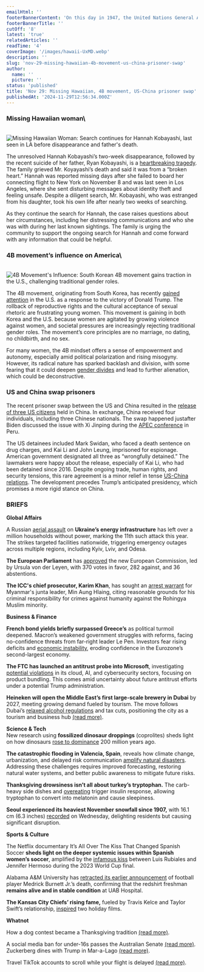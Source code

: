 ```yaml
---
emailHtml: ''
footerBannerContent: 'On this day in 1947, the United Nations General Assembly adopted a resolution calling for the partition of Palestine into separate Arab and Jewish states.'
footerBannerTitle: ''
cutOff: '8'
latest: 'true'
relatedArticles: ''
readTime: '4'
coverImage: '/images/hawaii-UxMD.webp'
description: ''
slug: 'nov-29-missing-hawaiian-4b-movement-us-china-prisoner-swap'
author:
  name: ''
  picture: ''
status: 'published'
title: 'Nov 29: Missing Hawaiian, 4B movement, US-China prisoner swap'
publishedAt: '2024-11-29T12:56:34.000Z'
---
```


### Missing Hawaiian woman\
\
![Missing Hawaiian Woman: Search continues for Hannah Kobayashi, last seen in LA before disappearance and father's death.](/images/hawaii-U4Nz.webp)

The unresolved Hannah Kobayashi’s two-week disappearance, followed by the recent suicide of her father, Ryan Kobayashi, is a [heartbreaking tragedy](https://edition.cnn.com/2024/11/26/us/hannah-kobayashi-missing-woman-what-we-know/index.html). The family grieved Mr. Koyayashi’s death and said it was from a “broken heart.” Hannah was reported missing days after she failed to board her connecting flight to New York on November 8 and was last seen in Los Angeles, where she sent disturbing messages about identity theft and feeling unsafe. Despite a diligent search, Mr. Kobayashi, who was estranged from his daughter, took his own life after nearly two weeks of searching.

As they continue the search for Hannah, the case raises questions about her circumstances, including her distressing communications and who she was with during her last known sightings. The family is urging the community to support the ongoing search for Hannah and come forward with any information that could be helpful.

### 4B movement’s influence on America\
\
![4B Movement's Influence: South Korean 4B movement gains traction in the U.S., challenging traditional gender roles.](/images/hawaii2-Q0ND.webp)

The 4B movement, originating from South Korea, has recently [gained attention](https://www.politico.com/news/magazine/2024/11/16/4b-movement-america-political-protest-00189314) in the U.S. as a response to the victory of Donald Trump. The rollback of reproductive rights and the cultural acceptance of sexual rhetoric are frustrating young women. This movement is gaining in both Korea and the U.S. because women are agitated by growing violence against women, and societal pressures are increasingly rejecting traditional gender roles. The movement’s core principles are no marriage, no dating, no childbirth, and no sex.

For many women, the 4B mindset offers a sense of empowerment and autonomy, especially amid political polarization and rising misogyny. However, its radical nature has sparked backlash and division, with some fearing that it could deepen [gender divides](https://www.france24.com/en/americas/20241030-gender-gap-how-the-us-election-is-becoming-a-battle-of-the-sexes) and lead to further alienation, which could be deconstructive.

### US and China swap prisoners

The recent prisoner swap between the US and China resulted in the [release of three US citizens](https://www.euronews.com/2024/11/28/china-releases-three-us-citizens-in-rare-prisoner-swap) held in China. In exchange, China received four individuals, including three Chinese nationals. The swap happened just ​​after Biden discussed the issue with Xi Jinping during the [APEC conference](https://www.euronews.com/2024/11/17/biden-and-xi-hold-talks-in-peru-but-no-mention-of-north-korean-troops-in-russia) in Peru.

The US detainees included Mark Swidan, who faced a death sentence on drug charges, and Kai Li and John Leung, imprisoned for espionage. American government designated all three as “wrongfully detained.” The lawmakers were happy about the release, especially of Kai Li, who had been detained since 2016. Despite ongoing trade, human rights, and security tensions, this rare agreement is a minor relief in tense [US-China relations](https://www.bbc.com/news/topics/cxw7qng7vx8t). The development precedes Trump’s anticipated presidency, which promises a more rigid stance on China.

### BRIEFS

**Global Affairs**

A Russian [aerial assault](https://www.france24.com/en/europe/20241128-ukraine-s-energy-facilities-under-massive-enemy-attack-minister-says) on **Ukraine’s energy infrastructure** has left over a million households without power, marking the 11th such attack this year. The strikes targeted facilities nationwide, triggering emergency outages across multiple regions, including Kyiv, Lviv, and Odesa.

**The European Parliament** has [approved](https://www.dw.com/en/eu-lawmakers-greenlight-von-der-leyens-top-team/a-70899620) the new European Commission, led by Ursula von der Leyen, with 370 votes in favor, 282 against, and 36 abstentions.

**The ICC's chief prosecutor, Karim Khan**, has sought an [arrest warrant](https://www.dw.com/en/myanmar-icc-prosecutor-seeks-arrest-warrant-for-junta-chief/a-70897488) for Myanmar's junta leader, Min Aung Hlaing, citing reasonable grounds for his criminal responsibility for crimes against humanity against the Rohingya Muslim minority.

**Business & Finance**

**French bond yields briefly surpassed Greece’s** as political turmoil deepened. Macron’s weakened government struggles with reforms, facing no-confidence threats from far-right leader Le Pen. Investors fear rising deficits and [economic instability](https://www.morningstar.com/news/marketwatch/20241128229/frances-bond-yields-rise-above-greeces-for-first-time-amid-political-instability-in-paris), eroding confidence in the Eurozone’s second-largest economy.

**The FTC has launched an antitrust probe into Microsoft**, investigating [potential violations](https://techcrunch.com/2024/11/27/ftc-reportedly-opens-antitrust-investigation-into-microsoft/) in its cloud, AI, and cybersecurity sectors, focusing on product bundling. This comes amid uncertainty about future antitrust efforts under a potential Trump administration.

**Heineken will open the Middle East’s first large-scale brewery in Dubai** by 2027, meeting growing demand fueled by tourism. The move follows Dubai’s [relaxed alcohol regulations](https://www.bbc.com/news/world-middle-east-64142652) and tax cuts, positioning the city as a tourism and business hub [(read more)](https://www.al-monitor.com/originals/2024/11/heineken-draft-gulfs-first-large-scale-brewery-dubai#:~:text=The%20joint%20venture%2C%20called%20Sirocco,made%20at%20the%20Dubai%20facility.).

**Science & Tech**\
New research using **fossilized dinosaur droppings** (coprolites) sheds light on how dinosaurs [rose to dominance](https://edition.cnn.com/2024/11/27/science/fossilized-poop-dinosaurs/index.html) 200 million years ago.

**The catastrophic flooding in Valencia, Spain**, reveals how climate change, urbanization, and delayed risk communication [amplify natural disasters](https://www.wired.com/story/how-the-world-can-cope-better-with-extreme-rainfall-and-flooding/). Addressing these challenges requires improved forecasting, restoring natural water systems, and better public awareness to mitigate future risks.

**Thanksgiving drowsiness isn’t all about turkey’s tryptophan.** The carb-heavy side dishes and [overeating](https://www.wired.com/story/whats-up-with-that-the-real-causes-of-the-thanksgiving-sleepies/#:~:text=In%20the%20brain%2C%20it%20gets,induce%20that%20foggy%2Dbrain%20feeling.) trigger insulin response, allowing tryptophan to convert into melatonin and cause sleepiness.

**Seoul experienced its heaviest November snowfall since 1907,** with 16.1 cm (6.3 inches) [recorded](https://edition.cnn.com/2024/11/27/asia/seoul-korea-record-snow-intl-hnk/index.html) on Wednesday, delighting residents but causing significant disruption.

**Sports & Culture**

The Netflix documentary It’s All Over The Kiss That Changed Spanish Soccer **sheds light on the deeper systemic issues within Spanish women’s soccer**, amplified by the [infamous kiss](https://edition.cnn.com/2024/11/26/sport/luis-rubiales-spain-netflix-documentary-spt-intl/index.html) between Luis Rubiales and Jennifer Hermoso during the 2023 World Cup final.

Alabama A&M University has [retracted its earlier announcement](https://www.cbsnews.com/news/medrick-burnett-jr-alabama-a-m-player-alive/) of football player Medrick Burnett Jr.’s death, confirming that the redshirt freshman **remains alive and in stable condition** at UAB Hospital.

**The Kansas City Chiefs’ rising fame,** fueled by Travis Kelce and Taylor Swift’s relationship, [inspired](https://time.com/7198667/taylor-swift-travis-kelce-hallmark-lifetime-movies/) two holiday films.

**Whatnot**

How a dog contest became a Thanksgiving tradition [(read more)](https://www.npr.org/2024/11/27/nx-s1-5207906/westminster-national-dog-show-thanksgiving-akc). 

A social media ban for under-16s passes the Australian Senate [(read more)](https://people.com/australia-passes-social-media-ban-for-kids-under-16-8753204).\
Zuckerberg dines with Trump in Mar-a-Lago [(read more)](https://www.news18.com/world/grateful-for-the-invitation-mark-zuckerberg-dines-with-trump-after-years-of-strained-ties-9138876.html). 

Travel TikTok accounts to scroll while your flight is delayed [(read more)](https://www.thrillist.com/news/nation/best-travel-tiktok-accounts-traveltok).